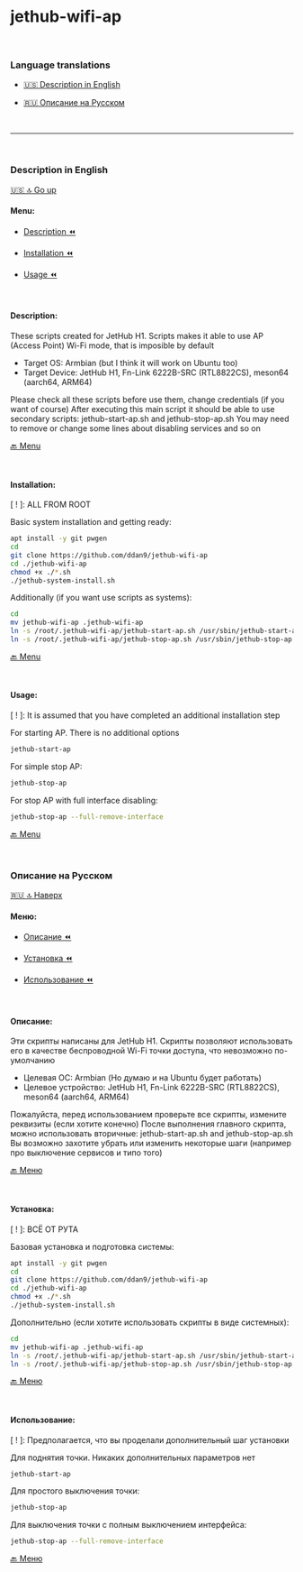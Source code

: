 # jethub-wifi-ap

<br />

### Language translations

- [🇺🇸 Description in English](#Description-in-English)

- [🇷🇺 Описание на Русском](#Описание-на-Русском)

<br />

---

<br />

### Description in English

[🇺🇸 🔝 Go up](#Language-translations)

#### Menu:

- [Description ⏪](#Description)

- [Installation ⏪](#Installation)

- [Usage ⏪](#Usage)

<br />

#### Description:

These scripts created for JetHub H1. Scripts makes it able to use AP (Access Point) Wi-Fi mode, that is imposible by default

- Target OS: Armbian (but I think it will work on Ubuntu too)
- Target Device: JetHub H1, Fn-Link 6222B-SRC (RTL8822CS), meson64 (aarch64, ARM64)

Please check all these scripts before use them, change credentials (if you want of course)
After executing this main script it should be able to use secondary scripts: jethub-start-ap.sh and jethub-stop-ap.sh
You may need to remove or change some lines about disabling services and so on

[🔙 Menu](#Menu)

<br />

#### Installation:

[ ! ]: ALL FROM ROOT

Basic system installation and getting ready:

```bash
apt install -y git pwgen
cd
git clone https://github.com/ddan9/jethub-wifi-ap
cd ./jethub-wifi-ap
chmod +x ./*.sh
./jethub-system-install.sh
```

Additionally (if you want use scripts as systems):

```bash
cd
mv jethub-wifi-ap .jethub-wifi-ap
ln -s /root/.jethub-wifi-ap/jethub-start-ap.sh /usr/sbin/jethub-start-ap
ln -s /root/.jethub-wifi-ap/jethub-stop-ap.sh /usr/sbin/jethub-stop-ap
```

[🔙 Menu](#Menu)

<br />

#### Usage:

[ ! ]: It is assumed that you have completed an additional installation step

For starting AP. There is no additional options

```bash
jethub-start-ap
```

For simple stop AP:

```bash
jethub-stop-ap
```

For stop AP with full interface disabling:

```bash
jethub-stop-ap --full-remove-interface
```

[🔙 Menu](#Menu)

<br />

### Описание на Русском

[🇷🇺 🔝 Наверх](#Language-translations)

#### Меню:

- [Описание ⏪](#Описание)

- [Установка ⏪](#Установка)

- [Использование ⏪](#Использование)

<br />

#### Описание:

Эти скрипты написаны для JetHub H1. Скрипты позволяют использовать его в качестве беспроводной Wi-Fi точки доступа, что невозможно по-умолчанию

- Целевая ОС: Armbian (Но думаю и на Ubuntu будет работать)
- Целевое устройство: JetHub H1, Fn-Link 6222B-SRC (RTL8822CS), meson64 (aarch64, ARM64)

Пожалуйста, перед использованием проверьте все скрипты, измените реквизиты (если хотите конечно)
После выполнения главного скрипта, можно использовать вторичные: jethub-start-ap.sh and jethub-stop-ap.sh
Вы возможно захотите убрать или изменить некоторые шаги (например про выключение сервисов и типо того)

[🔙 Меню](#Меню)

<br />

#### Установка:

[ ! ]: ВСЁ ОТ РУТА

Базовая установка и подготовка системы:

```bash
apt install -y git pwgen
cd
git clone https://github.com/ddan9/jethub-wifi-ap
cd ./jethub-wifi-ap
chmod +x ./*.sh
./jethub-system-install.sh
```

Дополнительно (если хотите использовать скрипты в виде системных):

```bash
cd
mv jethub-wifi-ap .jethub-wifi-ap
ln -s /root/.jethub-wifi-ap/jethub-start-ap.sh /usr/sbin/jethub-start-ap
ln -s /root/.jethub-wifi-ap/jethub-stop-ap.sh /usr/sbin/jethub-stop-ap
```

[🔙 Меню](#Меню)

<br />

#### Использование:

[ ! ]: Предполагается, что вы проделали дополнительный шаг установки

Для поднятия точки. Никаких дополнительных параметров нет

```bash
jethub-start-ap
```

Для простого выключения точки:

```bash
jethub-stop-ap
```

Для выключения точки с полным выключением интерфейса:

```bash
jethub-stop-ap --full-remove-interface
```

[🔙 Меню](#Меню)

<br />
